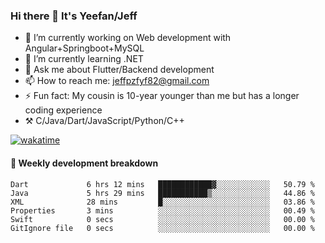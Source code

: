 ### Hi there 👋 It's Yeefan/Jeff

- 🔭 I’m currently working on Web development with Angular+Springboot+MySQL
- 🌱 I’m currently learning .NET
- 💬 Ask me about Flutter/Backend development
- 📫 How to reach me: jeffpzfyf82@gmail.com
- ⚡ Fun fact: My cousin is 10-year younger than me but has a longer coding experience
- ⚒️ C/Java/Dart/JavaScript/Python/C++


[![wakatime](https://wakatime.com/badge/user/382c7b70-226f-4509-aedd-02fe766c9d23.svg)](https://wakatime.com/@382c7b70-226f-4509-aedd-02fe766c9d23)

#### 📝 Weekly development breakdown

<!--START_SECTION:waka-->

```text
Dart             6 hrs 12 mins   ████████████▓░░░░░░░░░░░░   50.79 %
Java             5 hrs 29 mins   ███████████▒░░░░░░░░░░░░░   44.86 %
XML              28 mins         █░░░░░░░░░░░░░░░░░░░░░░░░   03.86 %
Properties       3 mins          ░░░░░░░░░░░░░░░░░░░░░░░░░   00.49 %
Swift            0 secs          ░░░░░░░░░░░░░░░░░░░░░░░░░   00.00 %
GitIgnore file   0 secs          ░░░░░░░░░░░░░░░░░░░░░░░░░   00.00 %
```

<!--END_SECTION:waka-->
